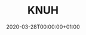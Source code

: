 ---
title: "KNUH"
subtitle: ""
summary: "A teaching university hospitals in Kwangwon province, South Korea. This DB does not have Covid-19 case. One of FEEDER-NET member"
owners:
  - organisation: "Kwangwon University Hospital"
    lead: "Jimyunk Park/Chungsoo Kim"
    alternate: "Seng Chan You,  Seongwon Lee"
country: "South Korea"
source_types: 
    - "General practice electronic health records"
omop: "CDM v5.3"
dbms: "Postgres"
patient_count: "0.52m"
has_covid: "N"
first_time: "No"
data_history: "2003-2018"
references: [""]

authors: 
    - "Jimyunk Park"
    - "Chungsoo Kim"
    - "Seng Chan You,  Seongwon Lee"
tags: []
categories: ["dataset"]
date: 2020-03-28T00:00:00+01:00
lastmod: 2020-03-28T00:00:00+01:00
featured: false
draft: false

links:
    - icon: globe
      icon_pack: fas
      name: More information
      url: ""
image:
      placement: 1
      caption: ""
      focal_point: ""
      preview_only: false
      alt_text: ""
projects: []
---